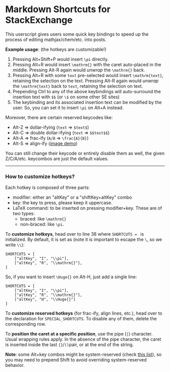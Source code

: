 # Markdown Shortcuts for StackExchange

This  userscript gives users some quick key bindings to speed up the process of editing mathjax/chem/etc. into posts.

**Example usage**: (the hotkeys are customizable!)

1. Pressing Alt+Shift+P would insert `\pi` directly.
2. Pressing Alt+R would insert `\mathrm{}` with the caret auto-placed in the middle. Pressing Alt-R again would _unwrap_ the `\mathrm{}` back.
3. Pressing Alt+R with some `text` pre-selected would insert `\mathrm{text}`, retaining the selection on the text. Pressing Alt-R again would _unwrap_ the `\mathrm{text}` back to `text`, retaining the selection on text.
4. Prepending Ctrl to any of the above keybindings will auto-surround the insertion text with `$$` (or `\$` on some other SE sites)
5. The keybinding and its associated insertion text can be modified by the user. So, you can set it to insert `\pi` on Alt+A instead.

Moreover, there are certain reserved keycodes like: 

- Alt-Z => dollar-ifying (`text` => `$text$`)
- Alt-C => double dollar-ifying (`text` => `$$text$$`)
- Alt-A => frac-ify (`A/B` => `\frac{A}{B}`)
- Alt-S => align-ify ([image demo](https://i.stack.imgur.com/RmWFQ.png))

You can still change their keycode or entirely disable them as well, the given Z/C/A/etc. keycombos are just the default values.

----

### **How to customize hotkeys?**

Each hotkey is composed of three parts:

- modifier: either an "altKey" or a "shiftKey+altKey" combo
- key: the key to press, please keep it uppercase.
- LaTeX command: to be inserted on pressing modifier+key. These are of two types:
  - braced: like `\mathrm{}`
  - non-braced: like `\pi`.
  
To **customize hotkeys**, head over to line 38 where `SHORTCUTS = ` is initialized. By default, it is set as (note it is important to escape the `\`, so we write `\\`): 

    SHORTCUTS = [
        ["altKey", "I", "\\pi"],
		["altKey", "R", "\\mathrm{}"],
    ]
    
So, if you want to insert `\Huge{}` on Alt-H, just add a single line:

    SHORTCUTS = [
        ["altKey", "I", "\\pi"],
		["altKey", "R", "\\mathrm{}"],
        ["altKey", "H", "\\Huge{}"]
    ]

To **customize reserved hotkeys** (for frac-ify, align lines, etc.), head over to the declaration for `SPECIAL_SHORTCUTS`. To disable any of them, delete the corresponding row.

To **position the caret at a specific position**, use the pipe (`|`) character. Usual wrapping rules apply. In the absence of the pipe character, the caret is inserted inside the last `{}`/`()`pair, or at the end of the string.

**Note**: some Alt+key combos might be system-reserved (check [this list](https://en.wikipedia.org/wiki/Table_of_keyboard_shortcuts)), so you may need to prepend Shift to avoid overriding system-reserved behavior.
